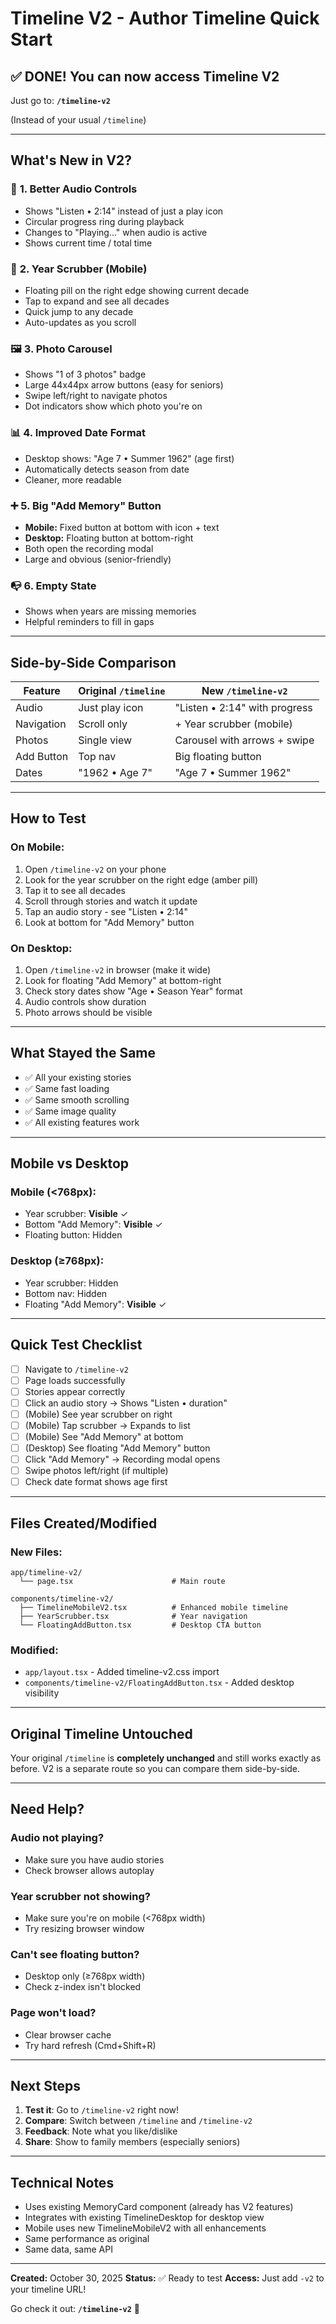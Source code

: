# Timeline V2 - Author Timeline Quick Start

## ✅ DONE! You can now access Timeline V2

Just go to: **`/timeline-v2`**

(Instead of your usual `/timeline`)

---

## What's New in V2?

### 🎵 **1. Better Audio Controls**
- Shows "Listen • 2:14" instead of just a play icon
- Circular progress ring during playback
- Changes to "Playing..." when audio is active
- Shows current time / total time

### 📅 **2. Year Scrubber (Mobile)**
- Floating pill on the right edge showing current decade
- Tap to expand and see all decades
- Quick jump to any decade
- Auto-updates as you scroll

### 🖼️ **3. Photo Carousel**
- Shows "1 of 3 photos" badge
- Large 44x44px arrow buttons (easy for seniors)
- Swipe left/right to navigate photos
- Dot indicators show which photo you're on

### 📊 **4. Improved Date Format**
- Desktop shows: "Age 7 • Summer 1962" (age first)
- Automatically detects season from date
- Cleaner, more readable

### ➕ **5. Big "Add Memory" Button**
- **Mobile:** Fixed button at bottom with icon + text
- **Desktop:** Floating button at bottom-right
- Both open the recording modal
- Large and obvious (senior-friendly)

### 📭 **6. Empty State**
- Shows when years are missing memories
- Helpful reminders to fill in gaps

---

## Side-by-Side Comparison

| Feature | Original `/timeline` | New `/timeline-v2` |
|---------|---------------------|-------------------|
| Audio | Just play icon | "Listen • 2:14" with progress |
| Navigation | Scroll only | + Year scrubber (mobile) |
| Photos | Single view | Carousel with arrows + swipe |
| Add Button | Top nav | Big floating button |
| Dates | "1962 • Age 7" | "Age 7 • Summer 1962" |

---

## How to Test

### On Mobile:
1. Open `/timeline-v2` on your phone
2. Look for the year scrubber on the right edge (amber pill)
3. Tap it to see all decades
4. Scroll through stories and watch it update
5. Tap an audio story - see "Listen • 2:14"
6. Look at bottom for "Add Memory" button

### On Desktop:
1. Open `/timeline-v2` in browser (make it wide)
2. Look for floating "Add Memory" at bottom-right
3. Check story dates show "Age • Season Year" format
4. Audio controls show duration
5. Photo arrows should be visible

---

## What Stayed the Same

- ✅ All your existing stories
- ✅ Same fast loading
- ✅ Same smooth scrolling
- ✅ Same image quality
- ✅ All existing features work

---

## Mobile vs Desktop

### Mobile (<768px):
- Year scrubber: **Visible** ✓
- Bottom "Add Memory": **Visible** ✓
- Floating button: Hidden

### Desktop (≥768px):
- Year scrubber: Hidden
- Bottom nav: Hidden
- Floating "Add Memory": **Visible** ✓

---

## Quick Test Checklist

- [ ] Navigate to `/timeline-v2`
- [ ] Page loads successfully
- [ ] Stories appear correctly
- [ ] Click an audio story → Shows "Listen • duration"
- [ ] (Mobile) See year scrubber on right
- [ ] (Mobile) Tap scrubber → Expands to list
- [ ] (Mobile) See "Add Memory" at bottom
- [ ] (Desktop) See floating "Add Memory" button
- [ ] Click "Add Memory" → Recording modal opens
- [ ] Swipe photos left/right (if multiple)
- [ ] Check date format shows age first

---

## Files Created/Modified

### New Files:
```
app/timeline-v2/
  └── page.tsx                      # Main route

components/timeline-v2/
  ├── TimelineMobileV2.tsx          # Enhanced mobile timeline
  ├── YearScrubber.tsx              # Year navigation
  └── FloatingAddButton.tsx         # Desktop CTA button
```

### Modified:
- `app/layout.tsx` - Added timeline-v2.css import
- `components/timeline-v2/FloatingAddButton.tsx` - Added desktop visibility

---

## Original Timeline Untouched

Your original `/timeline` is **completely unchanged** and still works exactly as before. V2 is a separate route so you can compare them side-by-side.

---

## Need Help?

### Audio not playing?
- Make sure you have audio stories
- Check browser allows autoplay

### Year scrubber not showing?
- Make sure you're on mobile (<768px width)
- Try resizing browser window

### Can't see floating button?
- Desktop only (≥768px width)
- Check z-index isn't blocked

### Page won't load?
- Clear browser cache
- Try hard refresh (Cmd+Shift+R)

---

## Next Steps

1. **Test it**: Go to `/timeline-v2` right now!
2. **Compare**: Switch between `/timeline` and `/timeline-v2`
3. **Feedback**: Note what you like/dislike
4. **Share**: Show to family members (especially seniors)

---

## Technical Notes

- Uses existing MemoryCard component (already has V2 features)
- Integrates with existing TimelineDesktop for desktop view
- Mobile uses new TimelineMobileV2 with all enhancements
- Same performance as original
- Same data, same API

---

**Created:** October 30, 2025
**Status:** ✅ Ready to test
**Access:** Just add `-v2` to your timeline URL!

Go check it out: **`/timeline-v2`** 🚀

